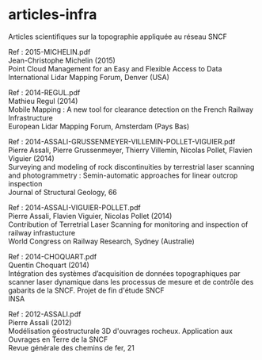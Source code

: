 # articles-infra
Articles scientifiques sur la topographie appliquée au réseau SNCF

Ref : 2015-MICHELIN.pdf
<br/> Jean-Christophe Michelin (2015)
<br/> Point Cloud Management for an Easy and Flexible Access to Data
<br/> International Lidar Mapping Forum, Denver (USA)

Ref : 2014-REGUL.pdf
<br/> Mathieu Regul (2014)
<br/> Mobile Mapping : A new tool for clearance detection on the French Railway Infrastructure
<br/> European Lidar Mapping Forum, Amsterdam (Pays Bas)

Ref : 2014-ASSALI-GRUSSENMEYER-VILLEMIN-POLLET-VIGUIER.pdf
<br/> Pierre Assali, Pierre Grussenmeyer, Thierry Villemin, Nicolas Pollet, Flavien Viguier (2014)
<br/>Surveying and modeling of rock discontinuities by terrestrial laser scanning and photogrammetry : Semin-automatic approaches for linear outcrop inspection
<br/> Journal of Structural Geology, 66

Ref : 2014-ASSALI-VIGUIER-POLLET.pdf
<br/> Pierre Assali, Flavien Viguier, Nicolas Pollet (2014)
<br/> Contribution of Terretrial Laser Scanning for monitoring and inspection of railway infrastucture
<br/> World Congress on Railway Research, Sydney (Australie)

Ref : 2014-CHOQUART.pdf
<br/> Quentin Choquart (2014)
<br/> Intégration des systèmes d’acquisition de données topographiques par scanner laser dynamique dans les processus de mesure et de contrôle des gabarits de la SNCF. Projet de fin d'étude SNCF
<br/> INSA

Ref : 2012-ASSALI.pdf
<br/> Pierre Assali (2012)
<br/> Modélisation géostructurale 3D d'ouvrages rocheux. Application aux Ouvrages en Terre de la SNCF
<br/> Revue générale des chemins de fer, 21

